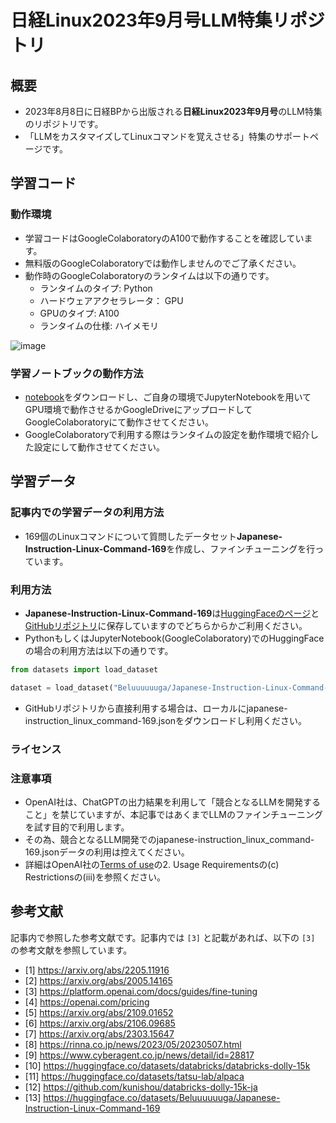 # 日経Linux2023年9月号LLM特集リポジトリ
## 概要
- 2023年8月8日に日経BPから出版される**日経Linux2023年9月号**のLLM特集のリポジトリです。
- 「LLMをカスタマイズしてLinuxコマンドを覚えさせる」特集のサポートページです。

## 学習コード
### 動作環境
- 学習コードはGoogleColaboratoryのA100で動作することを確認しています。
- 無料版のGoogleColaboratoryでは動作しませんのでご了承ください。
- 動作時のGoogleColaboratoryのランタイムは以下の通りです。
  - ランタイムのタイプ: Python
  - ハードウェアアクセラレータ： GPU
  - GPUのタイプ: A100
  - ランタイムの仕様: ハイメモリ
 
![image](https://github.com/Beluuuuuuga/nikkei-linux-2023-9-llm/assets/45144084/e8797903-9103-4711-94e8-fabe6cdf552a)

 
### 学習ノートブックの動作方法
- [notebook](https://github.com/Beluuuuuuga/nikkei-linux-2023-9-llm/blob/main/notebook/japanese_instruction_linux_command.ipynb)をダウンロードし、ご自身の環境でJupyterNotebookを用いてGPU環境で動作させるかGoogleDriveにアップロードしてGoogleColaboratoryにて動作させてください。
- GoogleColaboratoryで利用する際はランタイムの設定を動作環境で紹介した設定にして動作させてください。

## 学習データ
### 記事内での学習データの利用方法
- 169個のLinuxコマンドについて質問したデータセット**Japanese-Instruction-Linux-Command-169**を作成し、ファインチューニングを行っています。

### 利用方法
- **Japanese-Instruction-Linux-Command-169**は[HuggingFaceのページ](https://huggingface.co/datasets/Beluuuuuuga/Japanese-Instruction-Linux-Command-169)と[GitHubリポジトリ](https://github.com/Beluuuuuuga/nikkei-linux-2023-9-llm/blob/main/data/japanese-instruction_linux_command-169.json)に保存していますのでどちらからかご利用ください。
- PythonもしくはJupyterNotebook(GoogleColaboratory)でのHuggingFaceの場合の利用方法は以下の通りです。
```py
from datasets import load_dataset

dataset = load_dataset("Beluuuuuuga/Japanese-Instruction-Linux-Command-169")
```
- GitHubリポジトリから直接利用する場合は、ローカルにjapanese-instruction_linux_command-169.jsonをダウンロードし利用ください。

### ライセンス


### 注意事項
- OpenAI社は、ChatGPTの出力結果を利用して「競合となるLLMを開発すること」を禁じていますが、本記事ではあくまでLLMのファインチューニングを試す目的で利用します。
- その為、競合となるLLM開発でのjapanese-instruction_linux_command-169.jsonデータの利用は控えてください。
- 詳細はOpenAI社の[Terms of use](https://openai.com/policies/terms-of-use)の2. Usage Requirementsの(c) Restrictionsの(iii)を参照ください。

## 参考文献
記事内で参照した参考文献です。記事内では `[3]` と記載があれば、以下の `[3]` の参考文献を参照しています。

- [1] https://arxiv.org/abs/2205.11916
- [2] https://arxiv.org/abs/2005.14165
- [3] https://platform.openai.com/docs/guides/fine-tuning
- [4] https://openai.com/pricing
- [5] https://arxiv.org/abs/2109.01652
- [6] https://arxiv.org/abs/2106.09685
- [7] https://arxiv.org/abs/2303.15647
- [8] https://rinna.co.jp/news/2023/05/20230507.html
- [9] https://www.cyberagent.co.jp/news/detail/id=28817
- [10] https://huggingface.co/datasets/databricks/databricks-dolly-15k
- [11] https://huggingface.co/datasets/tatsu-lab/alpaca
- [12] https://github.com/kunishou/databricks-dolly-15k-ja
- [13] https://huggingface.co/datasets/Beluuuuuuga/Japanese-Instruction-Linux-Command-169


